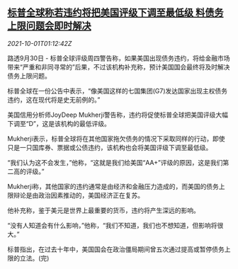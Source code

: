 <!--1633051863000-->
[标普全球称若违约将把美国评级下调至最低级 料债务上限问题会即时解决](https://cn.reuters.com/article/sp-us-aaa-debt-ceiling-1001-idCNKBS2GR2MB)
------

<div><i>2021-10-01T01:12:42Z</i></div><p>路透9月30日 - 标普全球评级周四警告称，如果美国出现债务违约，将给金融市场带来“严重和非同寻常的”后果，不过该机构补充称，预计美国国会最终将及时解决债务上限问题。</p><p>标普全球在一份公告中表示，“像美国这样的七国集团(G7)发达国家出现主权债务违约，这在现代将是史无前例的。”</p><p>美国信用分析师JoyDeep Mukherji警告称，违约将促使标普全球把美国评级大幅下调至“D”，这是该机构的最低评级。</p><p>Mukherji表示，标普全球将在其他国家拖欠债务的情况下采取同样的行动，即使只是一只国库券、票据或公债违约，该机构也会将美国评级下调至最低级。</p><p>“我们认为这不会发生，”他称，“这就是我们给美国“AA+”评级的原因，这是我们第二高的评级。”</p><p>Mukherji称，其他国家的违约通常是由经济和金融压力造成的，而美国的债务上限辩论是由政治因素推动的，美国经济正在复苏。</p><p>他补充称，鉴于美元是世界上最重要的货币，违约将产生深远的影响。</p><p>“没有人知道会有什么影响，”他称，“我们不知道，我们也不想知道，但影响将很大。”</p><p>标普指出，在过去十年中，美国国会在政治僵局期间曾五次通过提高或暂停债务上限的立法。(完)</p>
